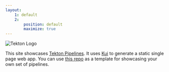 ```yaml
---
layout:
    1: default
    2: 
        position: default
        maximize: true
---
```


![Tekton Logo](https://tekton.dev/images/tekton-horizontal-color.png)

This site showcases [Tekton Pipelines](https://tekton.dev/). It uses
[Kui](https://github.com/kubernetes-sigs/kui) to generate a static
single page web app. You can use [this repo](https://todo) as a
template for showcasing your own set of pipelines.

